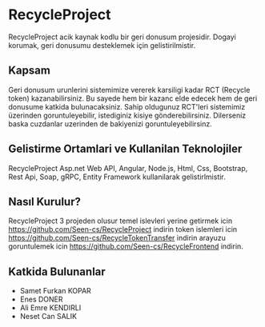 # RecycleProject

RecycleProject acik kaynak kodlu bir geri donusum projesidir. Dogayi korumak, geri donusumu desteklemek için gelistirilmistir.

## Kapsam
Geri donusum urunlerini sistemimize vererek karsiligi kadar RCT (Recycle token) kazanabilirsiniz. Bu sayede hem bir kazanc elde edecek hem de geri donusume katkida bulunacaksiniz. Sahip oldugunuz RCT'leri sistemimiz üzerinden goruntuleyebilir, istediginiz kisiye gönderebilirsiniz. Dilerseniz baska cuzdanlar uzerinden de bakiyenizi goruntuleyebilirsinz.


## Gelistirme Ortamlari ve Kullanilan Teknolojiler

RecycleProject Asp.net Web API, Angular, Node.js, Html, Css, Bootstrap, Rest Api, Soap, gRPC, Entity Framework kullanilarak gelistirlmistir.

## Nasıl Kurulur?

RecycleProject 3 projeden olusur temel islevleri yerine getirmek icin https://github.com/Seen-cs/RecycleProject indirin token islemleri icin https://github.com/Seen-cs/RecycleTokenTransfer indirin arayuzu goruntulemek icin https://github.com/Seen-cs/RecycleFrontend indirin.

## Katkida Bulunanlar

- Samet Furkan KOPAR
- Enes DONER
- Ali Emre KENDIRLI
- Neset Can SALIK
